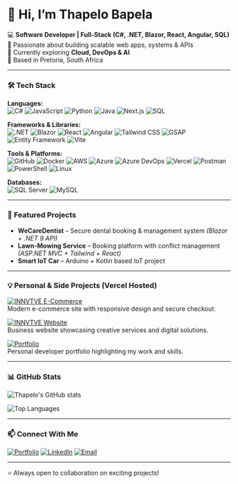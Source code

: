 # 👋 Hi, I’m Thapelo Bapela  

💻 **Software Developer | Full-Stack (C#, .NET, Blazor, React, Angular, SQL)**  
🚀 Passionate about building scalable web apps, systems & APIs  
🌱 Currently exploring **Cloud, DevOps & AI**  
📍 Based in Pretoria, South Africa  

---

### 🛠️ Tech Stack  

**Languages:**  
![C#](https://img.shields.io/badge/C%23-239120?style=for-the-badge&logo=c-sharp&logoColor=white)
![JavaScript](https://img.shields.io/badge/JavaScript-F7DF1E?style=for-the-badge&logo=javascript&logoColor=black)
![Python](https://img.shields.io/badge/Python-3776AB?style=for-the-badge&logo=python&logoColor=white)
![Java](https://img.shields.io/badge/Java-007396?style=for-the-badge&logo=java&logoColor=white)
![Next.js](https://img.shields.io/badge/Next.js-000000?style=for-the-badge&logo=next.js&logoColor=white)
![SQL](https://img.shields.io/badge/SQL-00758F?style=for-the-badge&logo=mysql&logoColor=white)

**Frameworks & Libraries:**  
![.NET](https://img.shields.io/badge/.NET-512BD4?style=for-the-badge&logo=.net&logoColor=white)
![Blazor](https://img.shields.io/badge/Blazor-512BD4?style=for-the-badge&logo=blazor&logoColor=white)
![React](https://img.shields.io/badge/React-20232A?style=for-the-badge&logo=react&logoColor=61DAFB)
![Angular](https://img.shields.io/badge/Angular-DD0031?style=for-the-badge&logo=angular&logoColor=white)
![Tailwind CSS](https://img.shields.io/badge/Tailwind_CSS-06B6D4?style=for-the-badge&logo=tailwind-css&logoColor=white)
![GSAP](https://img.shields.io/badge/GSAP-88CE02?style=for-the-badge&logo=greensock&logoColor=white)
![Entity Framework](https://img.shields.io/badge/Entity_Framework-512BD4?style=for-the-badge&logo=dotnet&logoColor=white)
![Vite](https://img.shields.io/badge/Vite-C13584?style=for-the-badge&logo=vite&logoColor=white)

**Tools & Platforms:**  
![GitHub](https://img.shields.io/badge/GitHub-181717?style=for-the-badge&logo=github&logoColor=white)
![Docker](https://img.shields.io/badge/Docker-2496ED?style=for-the-badge&logo=docker&logoColor=white)
![AWS](https://img.shields.io/badge/AWS-232F3E?style=for-the-badge&logo=amazon-aws&logoColor=white)
![Azure](https://img.shields.io/badge/Azure-0089D6?style=for-the-badge&logo=microsoft-azure&logoColor=white)
![Azure DevOps](https://img.shields.io/badge/Azure_DevOps-0078D7?style=for-the-badge&logo=azure-devops&logoColor=white)
![Vercel](https://img.shields.io/badge/Vercel-000000?style=for-the-badge&logo=vercel&logoColor=white)
![Postman](https://img.shields.io/badge/Postman-FF6C37?style=for-the-badge&logo=postman&logoColor=white)
![PowerShell](https://img.shields.io/badge/PowerShell-5391FE?style=for-the-badge&logo=powershell&logoColor=white)
![Linux](https://img.shields.io/badge/Linux-FCC624?style=for-the-badge&logo=linux&logoColor=black)

**Databases:**  
![SQL Server](https://img.shields.io/badge/SQL_Server-CC2927?style=for-the-badge&logo=microsoft-sql-server&logoColor=white)
![MySQL](https://img.shields.io/badge/MySQL-00758F?style=for-the-badge&logo=mysql&logoColor=white)

---

### 🌟 Featured Projects  
- **WeCareDentist** – Secure dental booking & management system *(Blazor + .NET 9 API)*  
- **Lawn-Mowing Service** – Booking platform with conflict management *(ASP.NET MVC + Tailwind + React)*  
- **Smart IoT Car** – Arduino + Kotlin based IoT project  

---

### 💡 Personal & Side Projects (Vercel Hosted)  

[![INNVTVE E-Commerce](https://img.shields.io/badge/INNVTVE_E-Commerce-00CFFF?style=for-the-badge&logo=vercel&logoColor=white)](https://innvtve-studio-tawny.vercel.app/)  
Modern e-commerce site with responsive design and secure checkout.  

[![INNVTVE Website](https://img.shields.io/badge/INNVTVE_Website-FF4C00?style=for-the-badge&logo=vercel&logoColor=white)](https://innvtve.vercel.app/)  
Business website showcasing creative services and digital solutions.  

[![Portfolio](https://img.shields.io/badge/Portfolio-00C851?style=for-the-badge&logo=vercel&logoColor=white)](https://thapelobapela.vercel.app)  
Personal developer portfolio highlighting my work and skills.  

---

### 📊 GitHub Stats  
![Thapelo's GitHub stats](https://github-readme-stats.vercel.app/api?username=thapelobaps&show_icons=true&theme=radical)  

![Top Languages](https://github-readme-stats.vercel.app/api/top-langs/?username=thapelobaps&layout=compact&theme=radical)  

---

### 📫 Connect With Me  
[![Portfolio](https://img.shields.io/badge/Portfolio-007BFF?style=for-the-badge&logo=Google-Chrome&logoColor=white)](https://thapelobapela.vercel.app) [![LinkedIn](https://img.shields.io/badge/LinkedIn-0A66C2?style=for-the-badge&logo=linkedin&logoColor=white)](https://www.linkedin.com/in/thapelo-bapela-859a5471/) [![Email](https://img.shields.io/badge/Email-D14836?style=for-the-badge&logo=gmail&logoColor=white)](mailto:thapelobaps@gmail.com)

---

⭐️ Always open to collaboration on exciting projects!
